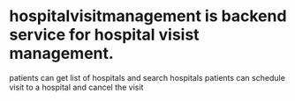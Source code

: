 # hospitalvisitmanagement is backend service for hospital visist management.
patients can get list of hospitals and search hospitals
patients can schedule visit to a hospital and cancel the visit


